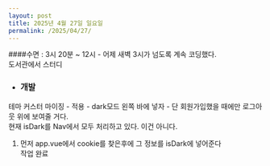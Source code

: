 ```yaml
---
layout: post
title: 2025년 4월 27일 일요일
permalink: /2025/04/27/
---
```

####수면 : 3시 20분 ~ 12시 - 어제 새벽 3시가 넘도록 계속 코딩했다.<br/>
도서관에서 스터디<br/>
* ### 개발<br/>
테마 커스터 마이징 - 적용 - dark모드 왼쪽 바에 넣자 - 단 회원가입했을 때에만 로그아웃 위에 보여줄 거다.<br/>
현재 isDark를 Nav에서 모두 처리하고 있다. 이건 아니다.<br/>
1. 먼저 app.vue에서 cookie를 찾은후에 그 정보를 isDark에 넣어준다<br/>
작업 완료